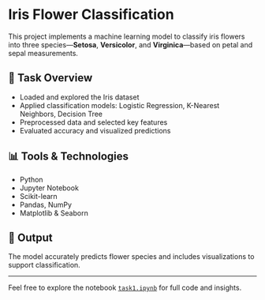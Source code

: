 # Iris Flower Classification 

This project implements a machine learning model to classify iris flowers into three species—**Setosa**, **Versicolor**, and **Virginica**—based on petal and sepal measurements.

## 📁 Task Overview
- Loaded and explored the Iris dataset
- Applied classification models: Logistic Regression, K-Nearest Neighbors, Decision Tree
- Preprocessed data and selected key features
- Evaluated accuracy and visualized predictions

## 📊 Tools & Technologies
- Python
- Jupyter Notebook
- Scikit-learn
- Pandas, NumPy
- Matplotlib & Seaborn

## 🚀 Output
The model accurately predicts flower species and includes visualizations to support classification.

---

Feel free to explore the notebook [`task1.ipynb`](task1.ipynb) for full code and insights.
